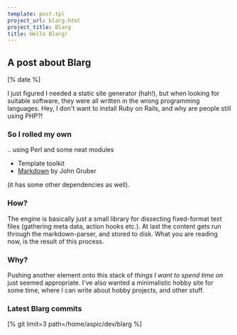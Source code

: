 ```yaml
---
template: post.tpl
project_url: blarg.html
project_title: Blarg
title: Hello Blarg!
---
```

## A post about Blarg
[% date %]

I just figured I needed a static site generator (hah!), but when
looking for suitable software, they were all written in the wrong
programming languages. Hey, I don't want to install Ruby on Rails, and
why are people still using PHP?!

### So I rolled my own
.. using Perl and some neat modules

- Template toolkit
- [Markdown](http://daringfireball.net/projects/markdown/) by John
  Gruber

(it has some other dependencies as well).

### How?
The engine is basically just a small library for dissecting
fixed-format text files (gathering meta data, action hooks etc.). At
last the content gets run through the markdown-parser, and stored to
disk. What you are reading now, is the result of this process.

### Why?
Pushing another element onto this stack of _things I want to spend time
on_ just seemed appropriate. I've also wanted a minimalistic hobby site
for some time, where I can write about hobby projects, and other stuff.

### Latest Blarg commits
[% git limit=3 path=/home/aspic/dev/blarg %]
